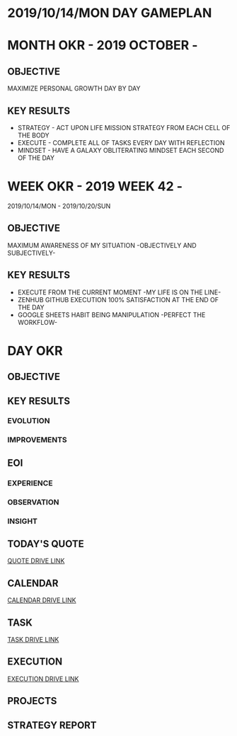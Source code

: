 # 2019/10/14/MON DAY GAMEPLAN

# MONTH OKR - 2019 OCTOBER -

## OBJECTIVE

MAXIMIZE PERSONAL GROWTH DAY BY DAY

## KEY RESULTS

- STRATEGY - ACT UPON LIFE MISSION STRATEGY FROM EACH CELL OF THE BODY
- EXECUTE - COMPLETE ALL OF TASKS EVERY DAY WITH REFLECTION
- MINDSET - HAVE A GALAXY OBLITERATING MINDSET EACH SECOND OF THE DAY

# WEEK OKR - 2019 WEEK 42 -

2019/10/14/MON - 2019/10/20/SUN

## OBJECTIVE

MAXIMUM AWARENESS OF MY SITUATION -OBJECTIVELY AND SUBJECTIVELY-

## KEY RESULTS

- EXECUTE FROM THE CURRENT MOMENT -MY LIFE IS ON THE LINE-
- ZENHUB GITHUB EXECUTION 100% SATISFACTION AT THE END OF THE DAY
- GOOGLE SHEETS HABIT BEING MANIPULATION -PERFECT THE WORKFLOW-

# DAY OKR

## OBJECTIVE

## KEY RESULTS

### EVOLUTION

### IMPROVEMENTS

## EOI

### EXPERIENCE

### OBSERVATION

### INSIGHT

## TODAY'S QUOTE

[QUOTE DRIVE LINK]()

## CALENDAR

[CALENDAR DRIVE LINK]()

## TASK

[TASK DRIVE LINK]()

## EXECUTION

[EXECUTION DRIVE LINK]()

## PROJECTS

## STRATEGY REPORT
